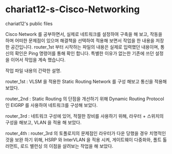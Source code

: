 # chariat12-s-Cisco-Networking
chariat12's public files

Cisco Network 를 공부하면서, 실제로 네트워크를 설정하여 구축을 해 보고, 작동을 하며 어떠한 문제점이 있으며 해결책을 선택하여 적용해 보면서 작업을 한 내용을 저장 한 공간입니다.
router_1st 부터 시작하는 파일의 내용은 실제로 입력했던 내용이며, 통신의 확인은 Ping 명령어를 통해 확인 합니다. 특별한 이유가 없는한 기존에 쓰던 설정을 이어서 작업을 계속 했습니다.

작업 파일 내용의 간략한 설명.

 router_1st : VLSM 을 적용한 Static Routing Network 를 구성 해보고 통신을 적용해 보았다.

 router_2nd : Static Routing 의 단점을 개선하기 위해 Dynamic Routing Protocol인 EIGRP 를 사용하여 네트워크를 구성해 보았다.
 
 router_3rd : 네트워크 구성에 있어, 적절한 장비를 사용하기 위해, 라우터 + 스위치의 구성을 해보고, VLAN 을 적용 해 보았다.
 
 router_4th : router_3rd 의 토폴로지의 문제점인 라우터가 다운 당했을 경우 치명적인 것을 보완 하기 위해, HSRP 와 InterVLAN 을 적용 시켜, 게이트웨이 다중화와, 폴트 톨러먼트, 로드 밸런싱 의 이점을 살려보는 작업을 해 보았다.

